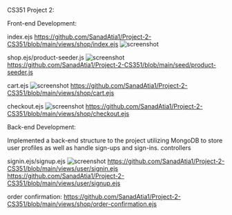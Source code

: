 CS351 Project 2:    

Front-end Development:

  index.ejs
  https://github.com/SanadAtia1/Project-2-CS351/blob/main/views/shop/index.ejs
  ![screenshot](https://imgur.com/ojFKGV9.jpg)
    
  shop.ejs/product-seeder.js
  ![screenshot](https://imgur.com/QZ2uJ5T.jpg)
  https://github.com/SanadAtia1/Project-2-CS351/blob/main/seed/product-seeder.js
    
  cart.ejs
  ![screenshot](https://imgur.com/29uI3Lg.jpg)
  https://github.com/SanadAtia1/Project-2-CS351/blob/main/views/shop/cart.ejs
    
  checkout.ejs
  ![screenshot](https://imgur.com/WAvDuO4.jpg)
  https://github.com/SanadAtia1/Project-2-CS351/blob/main/views/shop/checkout.ejs
    
    

Back-end Development:

Implemented a back-end structure to the project utilizing MongoDB to store user profiles as well as handle sign-ups and sign-ins.
controllers

  
  signin.ejs/signup.ejs
  ![screenshot](https://imgur.com/xqyBK5J.jpg)
  https://github.com/SanadAtia1/Project-2-CS351/blob/main/views/user/signin.ejs
  https://github.com/SanadAtia1/Project-2-CS351/blob/main/views/user/signup.ejs

  order confirmation:
  https://github.com/SanadAtia1/Project-2-CS351/blob/main/views/shop/order-confirmation.ejs
